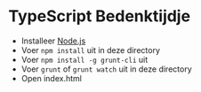 TypeScript Bedenktijdje
===================

* Installeer [Node.js](http://nodejs.org/)
* Voer `npm install` uit in deze directory
* Voer `npm install -g grunt-cli` uit
* Voer `grunt` of `grunt watch` uit in deze directory
* Open index.html
